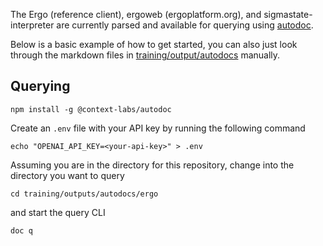 The Ergo (reference client), ergoweb (ergoplatform.org), and sigmastate-interpreter are currently parsed and available for querying using [autodoc](https://github.com/context-labs/autodoc#get-started). 

Below is a basic example of how to get started, you can also just look through the markdown files in [training/output/autodocs](/training/output/autodocs) manually. 


## Querying


```
npm install -g @context-labs/autodoc
```

Create an `.env` file with your API key by running the following command

```
echo "OPENAI_API_KEY=<your-api-key>" > .env
```


Assuming you are in the directory for this repository, change into the directory you want to query 

```
cd training/outputs/autodocs/ergo
```

and start the query CLI

```
doc q
```

